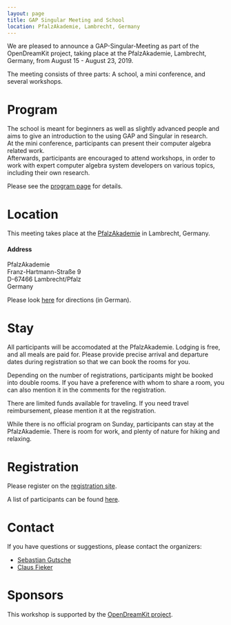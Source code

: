 ```yaml
---
layout: page
title: GAP Singular Meeting and School
location: PfalzAkademie, Lambrecht, Germany
---
```


We are pleased to announce a GAP-Singular-Meeting
as part of the OpenDreamKit project, taking place
at the PfalzAkademie, Lambrecht, Germany,
from August 15 - August 23, 2019.

The meeting consists of three parts: A school,
a mini conference, and several workshops.

# Program

The school is meant for beginners as well as slightly advanced people
and aims to give an introduction to the using GAP and Singular in research.<br/>
At the mini conference, participants can present their
computer algebra related work.<br/>
Afterwards, participants are encouraged to attend workshops,
in order to work with expert computer algebra system developers
on various topics, including their own research.

Please see the [program page](program) for details.

# Location

This meeting takes place at the
[PfalzAkademie](https://www.pfalzakademie.de/) in Lambrecht, Germany.

<h4>Address</h4>
PfalzAkademie <br>
Franz-Hartmann-Straße 9 <br>
D-67466 Lambrecht/Pfalz <br>
Germany


Please look [here](https://www.pfalzakademie.de/anreise/) for directions (in German).

# Stay

All participants will be accomodated at the PfalzAkademie. Lodging is free, and all
meals are paid for. Please provide precise arrival and departure dates during registration so that we can book the rooms for you.

Depending on the number of registrations, participants might be booked into double rooms.
If you have a preference with whom to share a room, you can also mention it in the comments for the registration.

There are limited funds available
for traveling. If you need travel reimbursement, please mention it at the registration.

While there is no official program on Sunday, participants can stay at the PfalzAkademie.
There is room for work, and plenty of nature for hiking and relaxing.

# Registration

Please register on the [registration site](registration).

A list of participants can be found [here](participants).

# <a name="contact"></a> Contact

If you have questions or suggestions, please contact the organizers:

* [Sebastian Gutsche](mailto:gutsche@mathematik.uni-siegen.de)
* [Claus Fieker](mailto:fieker@mathematik.uni-kl.de)

# Sponsors

This workshop is supported by the [OpenDreamKit project](https://www.opendreamkit.org).
